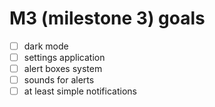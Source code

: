 # M3 (milestone 3) goals
- [ ] dark mode
- [ ] settings application
- [ ] alert boxes system
- [ ] sounds for alerts
- [ ] at least simple notifications
